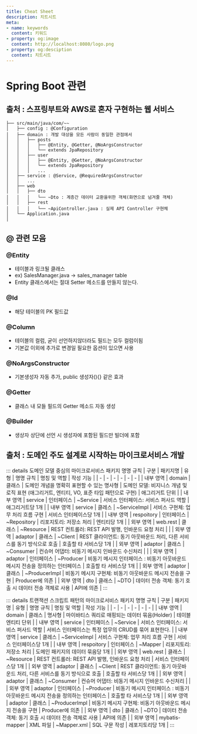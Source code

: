 ```yaml
---
title: Cheat Sheet
description: 치트시트
meta:
- name: keywords
  content: 키워드
- property: og:image
  content: http://localhost:8080/logo.png
- property: og:desciption
  content: 치트시트
---
```

# Spring Boot 관련
## 출처 : 스프링부트와 AWS로 혼자 구현하는 웹 서비스
```
├── src/main/java/com/~~
│   ├── config : @Configuration
│   ├── domain : 개발 대상을 모든 사람이 동일한 관점에서
│   │   ├── posts
│   │   │   ├── @Entity, @Getter, @NoArgsConstructor
│   │   │   └── extends JpaRepository
│   │   ├── user
│   │   │   ├── @Entity, @Getter, @NoArgsConstructor
│   │   │   └── extends JpaRepository
│   │   │   ...
│   ├── service : @Service, @RequiredArgsConstructor
│   │   ...
│   ├── web
│   │   ├── dto
│   │   │   └── ~Dto : 계층간 데이터 교환을위한 객체(화면으로 넘겨줄 객체)
│   │   ├── rest
│   │   │   └── ~ApiController.java : 실제 API Controller 구현체
│   └── Application.java
│

```

## @ 관련 모음
### @Entity
- 테이블과 링크될 클래스
- ex) SalesManager.java -> sales_manager table
- Entity 클래스에서는 절대 Setter 메소드를 만들지 않는다.

### @Id
- 해당 테이블의 PK 필드값

### @Column
- 테이블의 컬럼, 굳이 선언하지않더라도 필드는 모두 컬럼이됨
- 기본값 이외에 추가로 변경일 필요한 옵션이 있으면 사용

### @NoArgsConstructor
- 기본생성자 자동 추가, public 생성자(){} 같은 효과

### @Getter
- 클래스 내 모들 필드의 Getter 메소드 자동 생성

### @Builder
- 생상자 상단에 선언 시 생성자에 포함된 필드만 빌더에 포함

## 출처 : 도메인 주도 설계로 시작하는 마이크로서비스 개발
::: details 도메인 모델 중심의 마이크로서비스 패키지 명명 규칙
| 구분 | 패키지명 | 유형 | 명명 규칙 | 명칭 및 역할 | 작성 기능 | 
| - | - | - | - | - | - | 
| 내부 영역 | domain | 클래스 | 도메인 개념을 명확히 표현할 수 있는 명사형 | 도메인 모델: 비지니스 개념 및 로직 표현 (애그리거트, 엔티티, VO, 표준 타입 패턴으로 구현) | 애그리거트 단위 | 
| 내부 영역 | service | 인터페이스 | ~Service | 서비스 인터페이스: 서비스 퍼사드 역할 | 애그리거트당 1개 | 
| 내부 영역 | service | 클레스 | ~ServiceImpl | 서비스 구현체: 업무 처리 흐름 구현 | 서비스 인터페이스당 1개 | 
| 내부 영역 | respoitory | 인터페이스 | ~Repository | 리포지토리: 저장소 처리 | 엔티티당 1개 | 
| 외부 영역 | web.rest | 클래스 | ~Resource | REST 컨트롤러: REST API 발행, 인바운드 요청 처리 | | 
| 외부 영역 | adaptor | 클래스 | ~Client | REST 클라이언트: 동기 아웃바운드 처리, 다른 서비스를 동기 방식으로 호출 | 호출할 타 서비스당 1개 | 
| 외부 영역 | adaptor | 클래스 | ~Consumer | 컨슈머 어댑터: 비동기 메시지 인바운드 수신처리 | | 
| 외부 영역 | adaptor | 인터페이스 | ~Producer | 비동기 메시지 인터페이스 : 비동기 아웃바운드 메시지 전송을 정의하는 인터페이스 | 호출할 타 서비스당 1개 | 
| 외부 영역 | adaptor | 클래스 | ~ProducerImpl | 비동기 메시지 구현체: 비동기 아웃바운드 메시지 전송을 구현 | Producer에 의존 | 
| 외부 영역 | dto | 클래스 | ~DTO | 데이터 전송 객체: 동기 호출 시 데이터 전송 객체로 사용 | API에 의존 |
:::

::: details 트랜잭션 스크립트 패턴의 마이크로서비스 패키지 명명 규칙
| 구분 | 패키지명 | 유형 | 명명 규칙 | 명칭 및 역할 | 작성 기능 |
| - | - | - | - | - | - |
| 내부 영역 | domain | 클래스 | 명사형 | 마이바티스 쿼리로 매핑되는 데이터 묶음(Holder) | 테이블 엔티티 단위 | 
| 내부 영역 | service | 인터페이스 | ~Service | 서비스 인터페이스: 서비스 퍼사드 역할 | 서비스 인터페이스는 특정 업무의 CRUD를 묶어 표현한다. | 
| 내부 영역 | service | 클레스 | ~ServiceImpl | 서비스 구현체: 업무 처리 흐름 구현 | 서비스 인터페이스당 1개 | 
| 내부 영역 | respoitory | 인터페이스 | ~Mapper | 리포지토리: 저장소 처리 | 도메인 패키지의 데이터 묶음당 1개 | 
| 외부 영역 | web.rest | 클래스 | ~Resource | REST 컨트롤러: REST API 발행, 인바운드 요청 처리 | 서비스 인터페이스당 1개 | 
| 외부 영역 | adaptor | 클래스 | ~Client | REST 클라이언트: 동기 아웃바운드 처리, 다른 서비스를 동기 방식으로 호출 | 호출할 타 서비스당 1개 | 
| 외부 영역 | adaptor | 클래스 | ~Consumer | 컨슈머 어댑터: 비동기 메시지 인바운드 수신처리 | | | 외부 영역 | adaptor | 인터페이스 | ~Producer | 비동기 메시지 인터페이스 : 비동기 아웃바운드 메시지 전송을 정의하는 인터페이스 | 호출할 타 서비스당 1개 | 
| 외부 영역 | adaptor | 클래스 | ~ProducerImpl | 비동기 메시지 구현체: 비동기 아웃바운드 메시지 전송을 구현 | Producer에 의존 | 
| 외부 영역 | dto | 클래스 | ~DTO | 데이터 전송 객체: 동기 호출 시 데이터 전송 객체로 사용 | API에 의존 | 
| 외부 영역 | mybatis-mapper | XML 파일 | ~Mapper.xml | SQL 구문 작성 | 레포지토리당 1개 |
:::